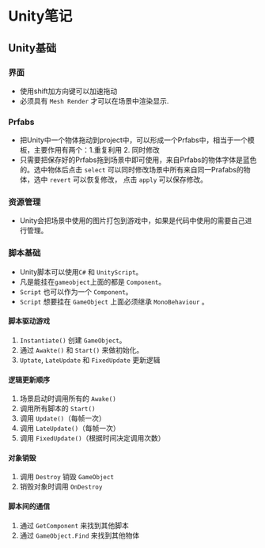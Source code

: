 # Unity笔记

## Unity基础

### 界面

* 使用shift加方向键可以加速拖动
* 必须具有 `Mesh Render` 才可以在场景中渲染显示.

### Prfabs
* 把Unity中一个物体拖动到project中，可以形成一个Prfabs中，相当于一个模板，主要作用有两个：1.重复利用  2. 同时修改
* 只需要把保存好的Prfabs拖到场景中即可使用，来自Prfabs的物体字体是蓝色的。选中物体后点击 `select` 可以同时修改场景中所有来自同一Prafabs的物体，选中 `revert` 可以恢复修改， 点击 `apply` 可以保存修改。

### 资源管理
* Unity会把场景中使用的图片打包到游戏中，如果是代码中使用的需要自己进行管理。

### 脚本基础
* Unity脚本可以使用`C#` 和 `UnityScript`。
* 凡是能挂在`gameobject`上面的都是 `Component`。
* `Script` 也可以作为一个 `Component`。 
* `Script` 想要挂在 `GameObject` 上面必须继承 `MonoBehaviour` 。

#### 脚本驱动游戏
1. `Instantiate()` 创建 `GameObject`。
2. 通过 `Awakte()` 和 `Start()` 来做初始化。
3. `Uptate`, `LateUpdate` 和 `FixedUpdate` 更新逻辑

#### 逻辑更新顺序
1. 场景启动时调用所有的 `Awake()`
2. 调用所有脚本的 `Start()`
3. 调用 `Update()`（每帧一次）
4. 调用 `LateUpdate()`（每帧一次）
5. 调用 `FixedUpdate()`（根据时间决定调用次数）

#### 对象销毁
1. 调用 `Destroy` 销毁 `GameObject`
2. 销毁对象时调用 `OnDestroy`


#### 脚本间的通信
1. 通过 `GetComponent` 来找到其他脚本
2. 通过 `GameObject.Find` 来找到其他物体
